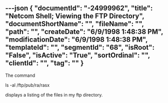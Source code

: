 ---json
{
  "documentId": "-24999962",
  "title": "Netcom Shell; Viewing the FTP Directory",
  "documentShortName": "",
  "fileName": "",
  "path": "",
  "createDate": "6/9/1998 1:48:38 PM",
  "modificationDate": "6/9/1998 1:48:38 PM",
  "templateId": "",
  "segmentId": "68",
  "isRoot": "False",
  "isActive": "True",
  "sortOrdinal": "",
  "clientId": "",
  "tag": ""
}
---

The command

ls -al /ftp/pub/ra/rasx

displays a listing of the files in my ftp directory.
